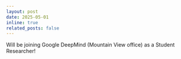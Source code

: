 ```yaml
---
layout: post
date: 2025-05-01
inline: true
related_posts: false
---
```


Will be joining Google DeepMind (Mountain View office) as a Student Researcher!
